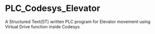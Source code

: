 # PLC_Codesys_Elevator
A Structured Text(ST) written PLC program for Elevator movement using Virtual Drive function inside Codesys